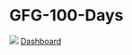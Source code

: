 # GFG-100-Days

<img src="https://img.shields.io/badge/gfg%20-%23H92033.svg?&style=for-the-badge&logo=gfg&logoColor=white"/>
<a href="https://practice.geeksforgeeks.org/problem-of-the-day/dashboard"> Dashboard </a>
